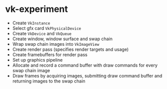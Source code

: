 # vk-experiment

- Create `VkInstance`
- Select gfx card `VkPhysicalDevice`
- Create `VkDevice` and `VkQueue`
- Create window, window surface and swap chain
- Wrap swap chain images into `VkImageView`
- Create render pass (specifies render targets and usage)
- Create framebuffers for render pass
- Set up graphics pipeline
- Allocate and record a command buffer with draw commands for every swap chain image
- Draw frames by acquiring images, submitting draw command buffer and returning images to  the swap chain
